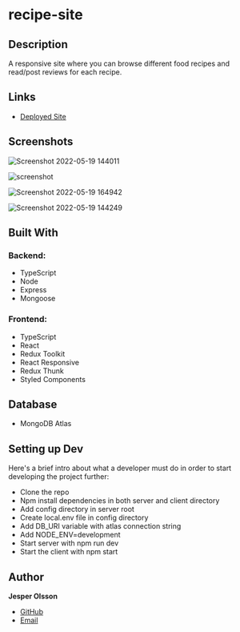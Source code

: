 # recipe-site

## Description

A responsive site where you can browse different food recipes and read/post reviews for each recipe.

## Links

- [Deployed Site](<https://recipe-site.onrender.com//> "https://recipe-site.onrender.com/")

## Screenshots

![Screenshot 2022-05-19 144011](https://user-images.githubusercontent.com/89381381/169299010-9dfd9fe4-3146-48a3-b731-22bd8e90546a.jpg)

![screenshot](https://user-images.githubusercontent.com/89381381/169811037-26314163-faed-4472-899e-ed7c0ca40ff8.jpg)

![Screenshot 2022-05-19 164942](https://user-images.githubusercontent.com/89381381/169326182-ef0f7363-8d31-44ac-aebb-801573f7a5e9.jpg)

![Screenshot 2022-05-19 144249](https://user-images.githubusercontent.com/89381381/169299008-7290de6d-189f-4c45-99fa-06a5e2c1ab5d.jpg)


## Built With
### Backend:

- TypeScript
- Node
- Express
- Mongoose

### Frontend:

- TypeScript
- React
- Redux Toolkit
- React Responsive
- Redux Thunk
- Styled Components

## Database
- MongoDB Atlas

## Setting up Dev

Here's a brief intro about what a developer must do in order to start developing
the project further:

- Clone the repo
- Npm install dependencies in both server and client directory
- Add config directory in server root
- Create local.env file in config directory
- Add DB_URI variable with atlas connection string
- Add NODE_ENV=development
- Start server with npm run dev
- Start the client with npm start

## Author

**Jesper Olsson**

- [GitHub](https://github.com/JesperSkold)
- [Email](mailto:jesperolsson.webdev@gmail.com?subject=Hi)
